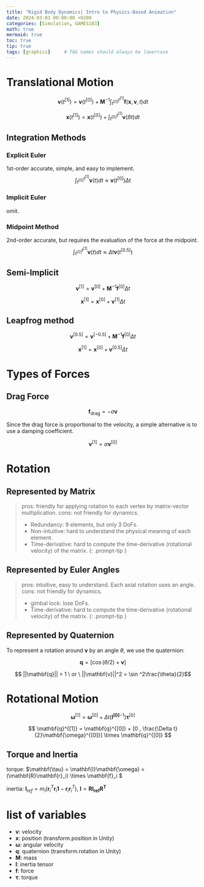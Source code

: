 ```yaml
---
title: "Rigid Body Dynamics| Intro to Physics-Based Animation"
date: 2024-03-03 00:00:00 +0200
categories: [Simulation, GAMES103]
math: true
mermaid: true
toc: true
tip: true
tags: [graphics]     # TAG names should always be lowercase
---
```


# Translational Motion

$$
\mathbf{v}(t^{[1]})=\mathbf{v}(t^{[0]})+\mathbf{M}^{-1}\int_{t^{[0]}}^{t^{[1]}}\mathbf{f}(\mathbf{x},\mathbf{v},t)dt
$$

$$
\mathbf{x}(t^{[1]})=\mathbf{x}(t^{[0]})+\int_{t^{[0]}}^{t^{[1]}}\mathbf{v}(ßt)dt
$$

## Integration Methods

### Explicit Euler
1st-order accurate, simple, and easy to implement.
$$
\int_{t^{[0]}}^{t^{[1]}}\mathbf{v}(t)dt \approx \mathbf{v}(t^{[0]})\Delta t
$$

### Implicit Euler
omit.

### Midpoint Method
2nd-order accurate, but requires the evaluation of the force at the midpoint.
$$
\int_{t^{[0]}}^{t^{[1]}}\mathbf{v}(t)dt \approx \Delta t \mathbf{v}(t^{[0.5]})
$$

## Semi-Implicit

$$ \mathbf{v}^{[1]} = \mathbf{v}^{[0]} + \mathbf{M}^{-1}\mathbf{f}^{[0]}\Delta t $$

$$ \mathbf{x}^{[1]} = \mathbf{x}^{[0]} + \mathbf{v}^{[1]}\Delta t $$

## Leapfrog method

$$ \mathbf{v}^{[0.5]} = \mathbf{v}^{[-0.5]} + \mathbf{M}^{-1}\mathbf{f}^{[0]}\Delta t $$

$$ \mathbf{x}^{[1]} = \mathbf{x}^{[0]} + \mathbf{v}^{[0.5]}\Delta t $$

# Types of Forces

## Drag Force

$$ \mathbf{f}_{\text{drag}} = -\sigma \mathbf{v} $$

Since the drag force is proportional to the velocity, a simple alternative is to use a damping coefficient.

$$ \mathbf{v}^{[1]} = \alpha \mathbf{v}^{[0]} $$

# Rotation

## Represented by Matrix

> pros: friendly for applying rotation to each vertex by matrix-vector multiplication.
> cons: not friendly for dynamics.
> * Redundancy: 9 elements, but only 3 DoFs.
> * Non-intuitive: hard to understand the physical meaning of each element.
> * Time-derivative: hard to compute the time-derivative (rotational velocity) of the matrix.
{: .prompt-tip }

## Represented by Euler Angles

> pros: intuitive, easy to understand. Each axial rotation uses an angle.
> cons: not friendly for dynamics.
> * gimbal lock: lose DoFs.
> * Time-derivative: hard to compute the time-derivative (rotational velocity) of the matrix.
{: .prompt-tip }

## Represented by Quaternion

To represent a rotation around $\mathbf{v}$ by an angle $\theta$, we use the quaternion:

$$ \mathbf{q} = [\cos(\theta/2) + \mathbf{v}] $$

$$ ||\mathbf{q}|| = 1 \ or \ ||\mathbf{v}||^2 = \sin ^2\frac{\theta}{2}$$

# Rotational Motion

$$
\mathbf{\omega}^{[1]} = \mathbf{\omega}^{[0]} + \Delta t (\mathbf{I^{[0]}}^{-1})\mathbf{\tau}^{[0]}
$$

$$
\mathbf{q}^{[1]} = \mathbf{q}^{[0]} + [0 , \frac{\Delta t}{2}\mathbf{\omega}^{[0]}]  \times \mathbf{q}^{[0]}
$$

## Torque and Inertia

torque: $\mathbf{\tau} = \mathbf{I}\mathbf{\omega} = (\mathbf{R}\mathbf{r}_i) \times \mathbf{f}_i $

inertia: $\mathbf{I}_{ref} = m_i(\mathbf{r}_i^T \mathbf{r}_i\mathbf{1} -  \mathbf{r}_i\mathbf{r}_i^T),\ \mathbf{I} = \mathbf{RI_{ref}R^T}$

# list of variables

* $\mathbf{v}$: velocity
* $\mathbf{x}$: position (transform.position in Unity)
* $\mathbf{\omega}$: angular velocity
* $\mathbf{q}$: quaternion (transform.rotation in Unity)
* $\mathbf{M}$: mass
* $\mathbf{I}$: inertia tensor
* $\mathbf{f}$: force
* $\mathbf{\tau}$: torque


